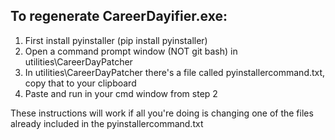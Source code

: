 To regenerate CareerDayifier.exe:
---------------------------------
1. First install pyinstaller (pip install pyinstaller)
2. Open a command prompt window (NOT git bash) in utilities\CareerDayPatcher
3. In utilities\CareerDayPatcher there's a file called pyinstallercommand.txt, copy that to your clipboard
4. Paste and run in your cmd window from step 2

These instructions will work if all you're doing is changing one of the files already included in the pyinstallercommand.txt